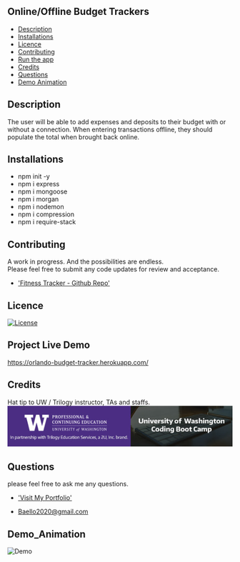 ## Online/Offline Budget Trackers

- [Description](#Description)
- [Installations](#Installations)
- [Licence](#Licence)
- [Contributing](#Contributing)
- [Run the app](#Project-Live-Demo)
- [Credits](#Credits)
- [Questions](#Questions)
- [Demo Animation](#Demo_Animation)

## Description
The user will be able to add expenses and deposits to their budget with or without a connection. When entering transactions offline, they should populate the total when brought back online.

## Installations

* npm init -y
* npm i express 
* npm i mongoose
* npm i morgan
* npm i nodemon
* npm i compression
* npm i require-stack


## Contributing
A work in progress. And the possibilities are endless. <br> Please feel free to submit any code updates for review and acceptance.
* ['Fitness Tracker - Github Repo'](https://github.com/baello2020/Online_Offline_Budget_Trackers)

## Licence
[![License](https://img.shields.io/badge/License-MIT-yellow.svg)](https://opensource.org/licenses/MIT)


## Project Live Demo
https://orlando-budget-tracker.herokuapp.com/

## Credits
Hat tip to UW / Trilogy instructor, TAs and staffs.
![UW](https://github.com/baello2020/Note_Taker/blob/main/assets/UWT.jpg "UW")

## Questions
please feel free to ask me any questions.
* ['Visit My Portfolio'](https://baello2020.github.io/Updated_Portfolio_Page/)

* Baello2020@gmail.com

## Demo_Animation
![Demo](https://github.com/baello2020/Online_Offline_Budget_Trackers/blob/main/assets/animation1.gif "Demo")